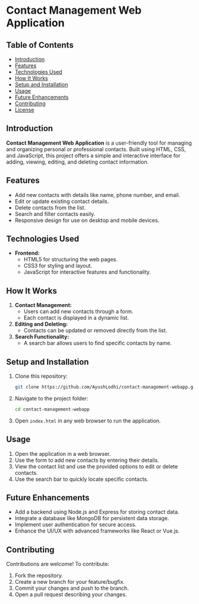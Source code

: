 # Contact Management Web Application

## Table of Contents

- [Introduction](#introduction)
- [Features](#features)
- [Technologies Used](#technologies-used)
- [How It Works](#how-it-works)
- [Setup and Installation](#setup-and-installation)
- [Usage](#usage)
- [Future Enhancements](#future-enhancements)
- [Contributing](#contributing)
- [License](#license)

## Introduction
**Contact Management Web Application** is a user-friendly tool for managing and organizing personal or professional contacts. Built using HTML, CSS, and JavaScript, this project offers a simple and interactive interface for adding, viewing, editing, and deleting contact information.

## Features
- Add new contacts with details like name, phone number, and email.
- Edit or update existing contact details.
- Delete contacts from the list.
- Search and filter contacts easily.
- Responsive design for use on desktop and mobile devices.

## Technologies Used
- **Frontend:**
  - HTML5 for structuring the web pages.
  - CSS3 for styling and layout.
  - JavaScript for interactive features and functionality.

## How It Works
1. **Contact Management:**
   - Users can add new contacts through a form.
   - Each contact is displayed in a dynamic list.
2. **Editing and Deleting:**
   - Contacts can be updated or removed directly from the list.
3. **Search Functionality:**
   - A search bar allows users to find specific contacts by name.

## Setup and Installation
1. Clone this repository:
   ```bash
   git clone https://github.com/AyushLodhi/contact-management-webapp.git
   ```
2. Navigate to the project folder:
   ```bash
   cd contact-management-webapp
   ```
3. Open `index.html` in any web browser to run the application.

## Usage
1. Open the application in a web browser.
2. Use the form to add new contacts by entering their details.
3. View the contact list and use the provided options to edit or delete contacts.
4. Use the search bar to quickly locate specific contacts.

## Future Enhancements
- Add a backend using Node.js and Express for storing contact data.
- Integrate a database like MongoDB for persistent data storage.
- Implement user authentication for secure access.
- Enhance the UI/UX with advanced frameworks like React or Vue.js.

## Contributing
Contributions are welcome! To contribute:
1. Fork the repository.
2. Create a new branch for your feature/bugfix.
3. Commit your changes and push to the branch.
4. Open a pull request describing your changes.

